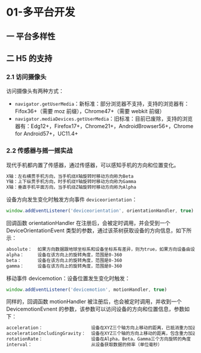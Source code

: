 # 01-多平台开发

## 一 平台多样性

## 二 H5 的支持

### 2.1 访问摄像头

访问摄像头有两种方式：

- `navigator.getUserMedia`：新标准：部分浏览器不支持，支持的浏览器有：Fifox36+（需要 moz 前缀），Chrome47+（需要 webkit 前缀）
- `navigator.mediaDevices.getUserMedia`：旧标准：目前已废除，支持的浏览器有：Edg12+，Firefox17+，Chrome21+，AndroidBrowser56+，Chrome for Android57+，UC11.4+

### 2.2 传感器与摇一摇实战

现代手机都内置了传感器，通过传感器，可以感知手机的方向和位置变化。

```txt
X轴：左右横贯手机方向，当手机绕X轴旋转时移动方向称为Beta
Y轴：上下纵贯手机方向，时手机绕Y轴旋转时移动方向称为Gamma
X轴：垂直手机平面方向，当手机绕Z轴旋转时移动方向称为Alpha
```

设备方向发生变化时触发方向事件 `deviceorientation`：

```js
window.addEventListener('deviceorientation', orientationHandler, true)
```

回调函数 orientationHandler 在注册后，会被定时调用，并会受到一个 DeviceOrientationEvent 类型的参数，通过该茶树获取设备的方向信息，如下所示：

```txt
absolute：  如果方向数据跟地球坐标系和设备坐标系有差异，则为true，如果方向设备由设备本身的坐标系提供，则为false
alpha：     设备在该方向上的旋转角度，范围是0-360
beta：      设备在该方向上的旋转角度，范围是0-360
gamma：     设备在该方向上的旋转角度，范围是0-360
```

移动事件 devicemotion：设备位置发生变化时触发：

```js
window.addEventListener('devicemotion', motionHandler, true)
```

同样的，回调函数 motionHandler 被注册后，也会被定时调用，并收到一个 DevicemotionEvnent 的参数，该参数可以访问设备的方向和位置信息，参数如下：

```txt
acceleration：                  设备在XYZ三个轴方向上移动的距离，已抵消重力加速
accelerationIncludingGravity：  设备在XYZ三个轴的方向上移动的距离，包含重力加速
rotationRate：                  设备在Alpha，Beta，Gamma三个方向旋转的角度
interval：                      从设备获取数据的频率（单位毫秒）
```
